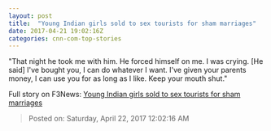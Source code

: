 ```yaml
---
layout: post
title:  "Young Indian girls sold to sex tourists for sham marriages"
date: 2017-04-21 19:02:16Z
categories: cnn-com-top-stories
---
```


"That night he took me with him. He forced himself on me. I was crying. [He said] I've bought you, I can do whatever I want. I've given your parents money, I can use you for as long as I like. Keep your mouth shut."


Full story on F3News: [Young Indian girls sold to sex tourists for sham marriages](http://www.f3nws.com/n/PvsrSG)

> Posted on: Saturday, April 22, 2017 12:02:16 AM
